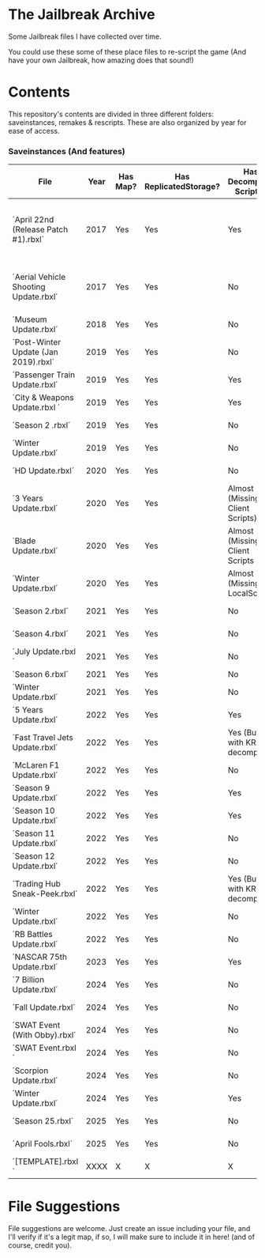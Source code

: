 # **The Jailbreak Archive**
Some Jailbreak files I have collected over time.

You could use these some of these place files to re-script the game (And have your own Jailbreak, how amazing does that sound!)

# **Contents**

This repository's contents are divided in three different folders: saveinstances, remakes & rescripts. These are also organized by year for ease of access.

### **Saveinstances (And features)**

| File                                    | Year          | Has Map? | Has ReplicatedStorage? | Has Decompiled Scripts?    | Notes                                                  | Credits |
| --------------------------------------- | ------------- | -------- | ---------------------- | -------------------------- | ------------------------------------------------------ | ------- |
| ´April 22nd (Release Patch #1).rbxl´      | 2017          |  Yes     | Yes                    | Yes                        | Some stuff are on a folder named "game" on Workspace   | Saved by unknown |
| ´Aerial Vehicle Shooting Update.rbxl´     | 2017          |  Yes     | Yes                    | No                         | N/A                                                    | Fixed by @fged, originally had broken meshes, saved by unknown. |
| ´Museum Update.rbxl´                      | 2018          |  Yes     | Yes                    | No                         | N/A                                                    | Saved by unknown |
| ´Post-Winter Update (Jan 2019).rbxl´      | 2019          |  Yes     | Yes                    | No                         | N/A                                                    | Saved by unknown |
| ´Passenger Train Update.rbxl´             | 2019          |  Yes     | Yes                    | Yes                        | N/A                                                    | Saved by unknown |
| ´City & Weapons Update.rbxl ´             | 2019          |  Yes     | Yes                    | Yes                        | N/A                                                    | Saved by unknown |
| ´Season 2 .rbxl´                          | 2019          |  Yes     | Yes                    | No                         | N/A                                                    | Saved by unknown |
| ´Winter Update.rbxl´                      | 2019          |  Yes     | Yes                    | No                         | N/A                                                    | Saved by unknown |
| ´HD Update.rbxl´                          | 2020          |  Yes     | Yes                    | No                         | N/A                                                    | Saved by unknown |
| ´3 Years Update.rbxl´                     | 2020          |  Yes     | Yes                    | Almost (Missing Client Scripts) | N/A                                               | Saved by unknown |
| ´Blade Update.rbxl´                       | 2020          |  Yes     | Yes                    | Almost (Missing Client Scripts | N/A                                                | Saved by unknown |
| ´Winter Update.rbxl´                      | 2020          |  Yes     | Yes                    | Almost (Missing LocalScript) | N/A                                                  | Saved by unknown |
| ´Season 2.rbxl´                           | 2021          |  Yes     | Yes                    | No                         | N/A                                                    | Saved by unknown |
| ´Season 4.rbxl´                           | 2021          |  Yes     | Yes                    | No                         | N/A                                                    | Saved by unknown |
| ´July Update.rbxl´                        | 2021          |  Yes     | Yes                    | No                         | N/A                                                    | Saved by unknown |
| ´Season 6.rbxl´                           | 2021          |  Yes     | Yes                    | No                         | N/A                                                    | Saved by Hazel |
| ´Winter Update.rbxl´                      | 2021          |  Yes     | Yes                    | No                         | N/A                                                    | Saved by Hazel |
| ´5 Years Update.rbxl´                     | 2022          |  Yes     | Yes                    | Yes                        | N/A                                                    | Saved by JayBLeaks |
| ´Fast Travel Jets Update.rbxl´            | 2022          |  Yes     | Yes                    | Yes (But with KRNL decompiler) | N/A                                                | Saved by @Syngio |
| ´McLaren F1 Update.rbxl´                  | 2022          |  Yes     | Yes                    | No                         | N/A                                                    | Saved by unknown |
| ´Season 9 Update.rbxl´                    | 2022          |  Yes     | Yes                    | Yes                        | N/A                                                    | Saved by @JayBLeaks |
| ´Season 10 Update.rbxl´                   | 2022          |  Yes     | Yes                    | Yes                        | N/A                                                    | Saved by @JayBLeaks |
| ´Season 11 Update.rbxl´                   | 2022          |  Yes     | Yes                    | No                         | N/A                                                    | Saved by unknown |
| ´Season 12 Update.rbxl´                   | 2022          |  Yes     | Yes                    | No                         | N/A                                                    | Saved by @JayBLeaks |
| ´Trading Hub Sneak-Peek.rbxl´             | 2022          |  Yes     | Yes                    | Yes (But with KRNL decompiler) | N/A                                                | Saved by @Syngio |
| ´Winter Update.rbxl´                      | 2022          |  Yes     | Yes                    | No                         | N/A                                                    | Saved by @Hazel |
| ´RB Battles Update.rbxl´                  | 2022          |  Yes     | Yes                    | No                         | N/A                                                    | Saved by unknown |
| ´NASCAR 75th Update.rbxl´                 | 2023          |  Yes     | Yes                    | Yes                        | N/A                                                    | Saved by @SubscribeToRC |
| ´7 Billion Update.rbxl´                   | 2024          |  Yes     | Yes                    | No                         | N/A                                                    | Saved by @lovrewe |
| ´Fall Update.rbxl´                        | 2024          |  Yes     | Yes                    | No                         | N/A                                                    | Saved by @lovrewe |
| ´SWAT Event (With Obby).rbxl´             | 2024          |  Yes     | Yes                    | No                         | N/A                                                    | Saved by @lovrewe |
| ´SWAT Event.rbxl´                         | 2024          |  Yes     | Yes                    | No                         | N/A                                                    | Saved by @lovrewe |
| ´Scorpion Update.rbxl´                    | 2024          |  Yes     | Yes                    | No                         | N/A                                                    | Saved by @lovrewe |
| ´Winter Update.rbxl´                      | 2024          |  Yes     | Yes                    | Yes                        | N/A                                                    | Saved by @lovrewe |
| ´Season 25.rbxl´                          | 2025          |  Yes     | Yes                    | No                         | N/A                                                    | Saved by @lovrewe |
| ´April Fools.rbxl´                        | 2025          |  Yes     | Yes                    | No                         | N/A                                                    | Saved by @lovrewe |
| ´[TEMPLATE].rbxl´                         | XXXX          |  X       | X                      | X          |          |         |

# **File Suggestions**
File suggestions are welcome. Just create an issue including your file, and I'll verify if it's a legit map, if so, I will make sure to include it in here! (and of course, credit you).
